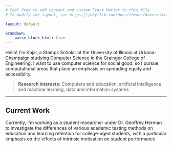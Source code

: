 ```yaml
---
# Feel free to add content and custom Front Matter to this file.
# To modify the layout, see https://jekyllrb.com/docs/themes/#overriding-theme-defaults

layout: default

kramdown: 
    parse_block_html: true
---
```


Hello! I'm Kajal, a Stamps Scholar at the University of Illinois at Urbana-Champaign studying Computer Science in the Grainger College of Engineering. I want to use computer science for social good, so I pursue computational areas that place an emphasis on spreading equity and accessiblity.

> **Research interests:** Computers and education, artificial intelligence and machine learning, data and information systems

---
## Current Work
Currently, I'm working as a student researcher under Dr. Geoffrey Herman to investigate the differences of various academic testing methods on education and learning retention for college-aged students, with a particular emphasis on the effects of intrinsic motivation on student performance.